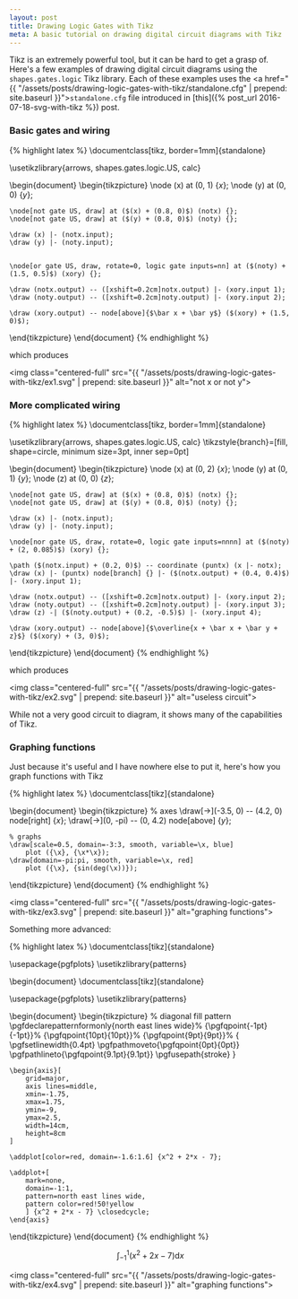 ```yaml
---
layout: post
title: Drawing Logic Gates with Tikz
meta: A basic tutorial on drawing digital circuit diagrams with Tikz
---
```


<!-- Custom styles for the images -->
<link rel="stylesheet" href="{{ "/assets/styles/images.css" | prepend: site.baseurl }}">

Tikz is an extremely powerful tool, but it can be hard to get a grasp of. Here's a few examples of drawing digital circuit diagrams using the `shapes.gates.logic` Tikz library. Each of these examples uses the <a href="{{ "/assets/posts/drawing-logic-gates-with-tikz/standalone.cfg" | prepend: site.baseurl }}">`standalone.cfg`</a> file introduced in [this]({% post_url 2016-07-18-svg-with-tikz %}) post.

### Basic gates and wiring

<!-- symlink to /assets/posts/drawing-logic-gates-with-tikz/ex1.tex -->
{% highlight latex %}
\documentclass[tikz, border=1mm]{standalone}

\usetikzlibrary{arrows, shapes.gates.logic.US, calc}

\begin{document}
\begin{tikzpicture}
    \node (x) at (0, 1) {$x$};
    \node (y) at (0, 0) {$y$};

    \node[not gate US, draw] at ($(x) + (0.8, 0)$) (notx) {};
    \node[not gate US, draw] at ($(y) + (0.8, 0)$) (noty) {};

    \draw (x) |- (notx.input);
    \draw (y) |- (noty.input);


    \node[or gate US, draw, rotate=0, logic gate inputs=nn] at ($(noty) + (1.5, 0.5)$) (xory) {};

    \draw (notx.output) -- ([xshift=0.2cm]notx.output) |- (xory.input 1);
    \draw (noty.output) -- ([xshift=0.2cm]noty.output) |- (xory.input 2);

    \draw (xory.output) -- node[above]{$\bar x + \bar y$} ($(xory) + (1.5, 0)$);
\end{tikzpicture}
\end{document}
{% endhighlight %}

which produces

<img class="centered-full" src="{{ "/assets/posts/drawing-logic-gates-with-tikz/ex1.svg" | prepend: site.baseurl }}" alt="not x or not y">

### More complicated wiring

{% highlight latex %}
\documentclass[tikz, border=1mm]{standalone}

\usetikzlibrary{arrows, shapes.gates.logic.US, calc}
\tikzstyle{branch}=[fill, shape=circle, minimum size=3pt, inner sep=0pt]

\begin{document}
\begin{tikzpicture}
    \node (x) at (0, 2) {$x$};
    \node (y) at (0, 1) {$y$};
    \node (z) at (0, 0) {$z$};

    \node[not gate US, draw] at ($(x) + (0.8, 0)$) (notx) {};
    \node[not gate US, draw] at ($(y) + (0.8, 0)$) (noty) {};

    \draw (x) |- (notx.input);
    \draw (y) |- (noty.input);

    \node[nor gate US, draw, rotate=0, logic gate inputs=nnnn] at ($(noty) + (2, 0.085)$) (xory) {};

    \path ($(notx.input) + (0.2, 0)$) -- coordinate (puntx) (x |- notx);
    \draw (x) |- (puntx) node[branch] {} |- ($(notx.output) + (0.4, 0.4)$) |- (xory.input 1);

    \draw (notx.output) -- ([xshift=0.2cm]notx.output) |- (xory.input 2);
    \draw (noty.output) -- ([xshift=0.2cm]noty.output) |- (xory.input 3);
    \draw (z) -| ($(noty.output) + (0.2, -0.5)$) |- (xory.input 4);

    \draw (xory.output) -- node[above]{$\overline{x + \bar x + \bar y + z}$} ($(xory) + (3, 0)$);
\end{tikzpicture}
\end{document}
{% endhighlight %}

which produces

<img class="centered-full" src="{{ "/assets/posts/drawing-logic-gates-with-tikz/ex2.svg" | prepend: site.baseurl }}" alt="useless circuit">

While not a very good circuit to diagram, it shows many of the capabilities of Tikz.

### Graphing functions

Just because it's useful and I have nowhere else to put it, here's how you graph functions with Tikz

{% highlight latex %}
\documentclass[tikz]{standalone}

\begin{document}
\begin{tikzpicture}
    % axes
    \draw[->](-3.5, 0) -- (4.2, 0) node[right] {$x$};
    \draw[->](0, -pi) -- (0, 4.2) node[above] {$y$};

    % graphs
    \draw[scale=0.5, domain=-3:3, smooth, variable=\x, blue]
        plot ({\x}, {\x*\x});
    \draw[domain=-pi:pi, smooth, variable=\x, red]
        plot ({\x}, {sin(deg(\x))});
\end{tikzpicture}
\end{document}
{% endhighlight %}

<img class="centered-full" src="{{ "/assets/posts/drawing-logic-gates-with-tikz/ex3.svg" | prepend: site.baseurl }}" alt="graphing functions">

Something more advanced:

{% highlight latex %}
\documentclass[tikz]{standalone}

\usepackage{pgfplots}
\usetikzlibrary{patterns}

\begin{document}
\documentclass[tikz]{standalone}

\usepackage{pgfplots}
\usetikzlibrary{patterns}

\begin{document}
\begin{tikzpicture}
% diagonal fill pattern
\pgfdeclarepatternformonly{north east lines wide}%
   {\pgfqpoint{-1pt}{-1pt}}%
   {\pgfqpoint{10pt}{10pt}}%
   {\pgfqpoint{9pt}{9pt}}%
   {
        \pgfsetlinewidth{0.4pt}
        \pgfpathmoveto{\pgfqpoint{0pt}{0pt}}
        \pgfpathlineto{\pgfqpoint{9.1pt}{9.1pt}}
        \pgfusepath{stroke}
    }

    \begin{axis}[
        grid=major,
        axis lines=middle,
        xmin=-1.75,
        xmax=1.75,
        ymin=-9,
        ymax=2.5,
        width=14cm,
        height=8cm
    ]

    \addplot[color=red, domain=-1.6:1.6] {x^2 + 2*x - 7};

    \addplot+[
        mark=none,
        domain=-1:1,
        pattern=north east lines wide,
        pattern color=red!50!yellow
        ] {x^2 + 2*x - 7} \closedcycle;
    \end{axis}
\end{tikzpicture}
\end{document}
{% endhighlight %}

$$\int_{-1}^{1} (x^2 + 2x - 7) \mathrm{d}x$$

<img class="centered-full" src="{{ "/assets/posts/drawing-logic-gates-with-tikz/ex4.svg" | prepend: site.baseurl }}" alt="graphing functions">
